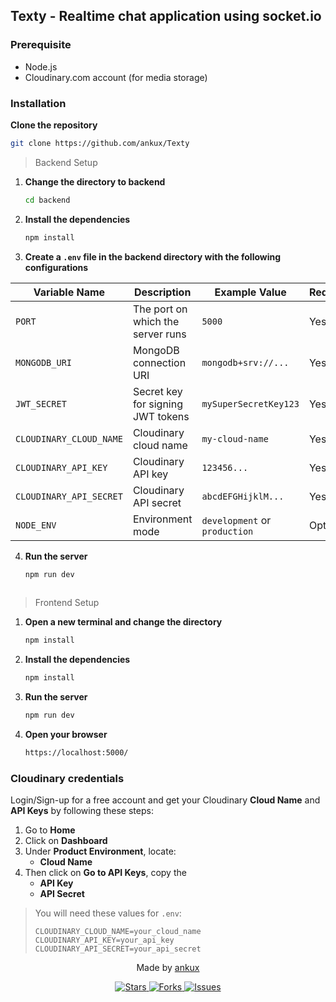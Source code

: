 ## Texty - Realtime chat application using socket.io

### Prerequisite
- Node.js
- Cloudinary.com account (for media storage)


### Installation
  **Clone the repository**
   ```sh
   git clone https://github.com/ankux/Texty
   ```

>Backend Setup

1. **Change the directory to backend**
   ```sh
   cd backend
   ```

2. **Install the dependencies**
   ```sh
   npm install
   ```

3. **Create a `.env` file in the backend directory with the following configurations**

| Variable Name          | Description                                 | Example Value                     | Required |
|------------------------|---------------------------------------------|-----------------------------------|----------|
| `PORT`                 | The port on which the server runs           | `5000`                            | Yes        |
| `MONGODB_URI`            | MongoDB connection URI                      | `mongodb+srv://...`               | Yes        |
| `JWT_SECRET`           | Secret key for signing JWT tokens           | `mySuperSecretKey123`             | Yes        |
| `CLOUDINARY_CLOUD_NAME`| Cloudinary cloud name                       | `my-cloud-name`                   | Yes        |
| `CLOUDINARY_API_KEY`   | Cloudinary API key                          | `123456...`                      | Yes        |
| `CLOUDINARY_API_SECRET`| Cloudinary API secret                       | `abcdEFGHijklM...`                | Yes        |
| `NODE_ENV`             | Environment mode                            | `development` or `production`     | Optional        |


4. **Run the server**
   ```sh
   npm run dev
 
> Frontend Setup

1. **Open a new terminal and change the directory**
   ```sh
   npm install
   ```

2. **Install the dependencies**
   ```sh
   npm install
   ```

3. **Run the server**
   ```sh
   npm run dev
   ```
4. **Open your browser**
   ```sh
   https://localhost:5000/
   ```



### Cloudinary credentials
Login/Sign-up for a free account and get your Cloudinary **Cloud Name** and **API Keys** by following these steps:

1. Go to **Home**
2. Click on **Dashboard**
3. Under **Product Environment**, locate:
   - **Cloud Name**
4. Then click on **Go to API Keys**, copy the
   - **API Key**
   - **API Secret**

> You will need these values for `.env`:
>
> ```env
> CLOUDINARY_CLOUD_NAME=your_cloud_name
> CLOUDINARY_API_KEY=your_api_key
> CLOUDINARY_API_SECRET=your_api_secret
> ```


<div align="center">
  <p>Made by <a href="https://github.com/ankux">ankux</a></p>
  <p>
    <a href="https://github.com/ankux/ai-notes-app/stargazers">
      <img src="https://img.shields.io/github/stars/ankux/Texty" alt="Stars">
    </a>
    <a href="https://github.com/ankux/ai-notes-app/network">
      <img src="https://img.shields.io/github/forks/ankux/Texty" alt="Forks">
    </a>
    <a href="https://github.com/ankux/ai-notes-app/issues">
      <img src="https://img.shields.io/github/issues/ankux/Texty" alt="Issues">
    </a>
  </p>
</div>
